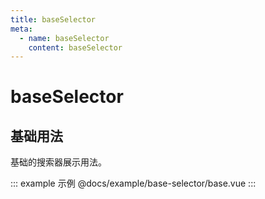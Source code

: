 ```yaml
---
title: baseSelector
meta:
  - name: baseSelector
    content: baseSelector
---
```



# baseSelector


## 基础用法

基础的搜索器展示用法。


::: example 示例
@docs/example/base-selector/base.vue
:::
